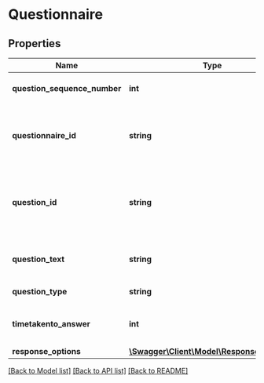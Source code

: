 # Questionnaire

## Properties
Name | Type | Description | Notes
------------ | ------------- | ------------- | -------------
**question_sequence_number** | **int** | Question sequence number | [optional] 
**questionnaire_id** | **string** | Identifer used in request to map a response to a given questionnaire. | [optional] 
**question_id** | **string** | Question Number used in request to map a response to a given enquiry. | [optional] 
**question_text** | **string** | Question text to be displayed to the end user. | [optional] 
**question_type** | **string** | Type of question. | [optional] 
**timetakento_answer** | **int** | Time taken to answer this question by customer. | [optional] 
**response_options** | [**\Swagger\Client\Model\ResponseOptions[]**](ResponseOptions.md) |  | [optional] 

[[Back to Model list]](../../README.md#documentation-for-models) [[Back to API list]](../../README.md#documentation-for-api-endpoints) [[Back to README]](../../README.md)

